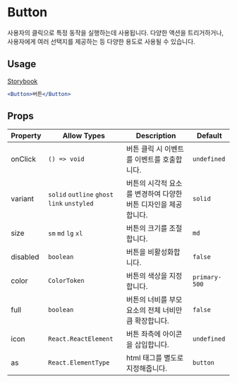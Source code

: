 # Button

사용자의 클릭으로 특정 동작을 실행하는데 사용됩니다. 다양한 액션을 트리거하거나, 사용자에게 여러 선택지를 제공하는 등 다양한 용도로 사용될 수 있습니다.

## Usage

[Storybook](https://designsystemlab.github.io/design-system/?path=/docs/actions-button--basic)

```jsx
<Button>버튼</Button>
```

## Props

| Property | Allow Types                                 | Description                                                    | Default       |
| -------- | ------------------------------------------- | -------------------------------------------------------------- | ------------- |
| onClick  | `() => void`                                | 버튼 클릭 시 이벤트를 이벤트를 호출합니다.                     | `undefined`   |
| variant  | `solid` `outline` `ghost` `link` `unstyled` | 버튼의 시각적 요소를 변경하여 다양한 버튼 디자인을 제공합니다. | `solid`       |
| size     | `sm` `md` `lg` `xl`                         | 버튼의 크기를 조절합니다.                                      | `md`          |
| disabled | `boolean`                                   | 버튼을 비활성화합니다.                                         | `false`       |
| color    | `ColorToken`                                | 버튼의 색상을 지정합니다.                                      | `primary-500` |
| full     | `boolean`                                   | 버튼의 너비를 부모요소의 전체 너비만큼 확장합니다.             | `false`       |
| icon     | `React.ReactElement`                        | 버튼 좌측에 아이콘을 삽입합니다.                               | `undefined`   |
| as       | `React.ElementType`                         | html 태그를 별도로 지정해줍니다.                               | `button`      |
